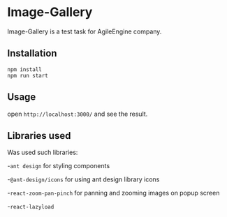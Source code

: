 # Image-Gallery

Image-Gallery is a test task for AgileEngine company.

## Installation

```
npm install
npm run start
```

## Usage

open ```http://localhost:3000/``` and see the result.

## Libraries used

Was used such libraries:

-```ant design``` for styling components

-```@ant-design/icons``` for using ant design library icons

-```react-zoom-pan-pinch``` for panning and zooming images on popup screen

-```react-lazyload```